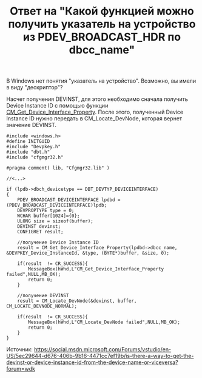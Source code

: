 ﻿---
title: "Ответ на \"Какой функцией можно получить указатель на устройство из PDEV_BROADCAST_HDR по dbcc_name\""
se.owner.user_id: 240512
se.owner.display_name: "MSDN.WhiteKnight"
se.owner.link: "https://ru.stackoverflow.com/users/240512/msdn-whiteknight"
se.answer_id: 945884
se.question_id: 945051
se.post_type: answer
se.score: 0
se.is_accepted: True
---
<p>В Windows нет понятия "указатель на устройство". Возможно, вы имели в виду "дескриптор"?</p>

<p>Насчет получения DEVINST, для этого необходимо сначала получить Device Instance ID с помощью функции <a href="https://docs.microsoft.com/en-us/windows/desktop/api/cfgmgr32/nf-cfgmgr32-cm_get_device_interface_propertyw" rel="nofollow noreferrer">CM_Get_Device_Interface_Property</a>. После этого, полученный Device Instance ID нужно передать в CM_Locate_DevNode, которая вернет значение DEVINST.</p>

<pre><code>#include &lt;windows.h&gt;
#define INITGUID
#include "Devpkey.h"
#include "dbt.h"
#include "cfgmgr32.h"

#pragma comment( lib, "Cfgmgr32.lib" )

//&lt;...&gt;

if (lpdb-&gt;dbch_devicetype == DBT_DEVTYP_DEVICEINTERFACE)
{
    PDEV_BROADCAST_DEVICEINTERFACE lpdbd = (PDEV_BROADCAST_DEVICEINTERFACE)lpdb;
    DEVPROPTYPE type = 0;
    WCHAR buffer[1024]={0};
    ULONG size = sizeof(buffer);
    DEVINST devinst;
    CONFIGRET result;

    //получение Device Instance ID
    result = CM_Get_Device_Interface_Property(lpdbd-&gt;dbcc_name, &amp;DEVPKEY_Device_InstanceId, &amp;type, (BYTE*)buffer, &amp;size, 0);

    if(result  != CR_SUCCESS){
        MessageBox(hWnd,L"CM_Get_Device_Interface_Property failed",NULL,MB_OK);
        return 0;
    }  

    //получение DEVINST    
    result = CM_Locate_DevNode(&amp;devinst, buffer, CM_LOCATE_DEVNODE_NORMAL);

    if(result  != CR_SUCCESS){
        MessageBox(hWnd,L"CM_Locate_DevNode failed",NULL,MB_OK);
        return 0;
    }
}
</code></pre>

<p>Источник: <a href="https://social.msdn.microsoft.com/Forums/vstudio/en-US/5ec29644-d676-406b-9b16-4471cc7ef19b/is-there-a-way-to-get-the-devinst-or-device-instance-id-from-the-device-name-or-viceversa?forum=wdk" rel="nofollow noreferrer">https://social.msdn.microsoft.com/Forums/vstudio/en-US/5ec29644-d676-406b-9b16-4471cc7ef19b/is-there-a-way-to-get-the-devinst-or-device-instance-id-from-the-device-name-or-viceversa?forum=wdk</a></p>
